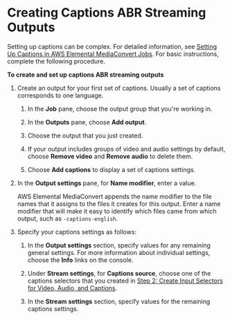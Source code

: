 # Creating Captions ABR Streaming Outputs<a name="captions-abr-streaming-outputs"></a>

Setting up captions can be complex\. For detailed information, see [Setting Up Captions in AWS Elemental MediaConvert Jobs](including-captions.md)\. For basic instructions, complete the following procedure\.

**To create and set up captions ABR streaming outputs**

1. Create an output for your first set of captions\. Usually a set of captions corresponds to one language\.

   1. In the **Job** pane, choose the output group that you're working in\.

   1. In the **Outputs** pane, choose **Add output**\. 

   1. Choose the output that you just created\.

   1. If your output includes groups of video and audio settings by default, choose **Remove video** and **Remove audio** to delete them\. 

   1. Choose **Add captions** to display a set of captions settings\.

1. In the **Output settings** pane, for **Name modifier**, enter a value\.

   AWS Elemental MediaConvert appends the name modifier to the file names that it assigns to the files it creates for this output\. Enter a name modifier that will make it easy to identify which files came from which output, such as `-captions-english`\.

1. Specify your captions settings as follows:

   1. In the **Output settings** section, specify values for any remaining general settings\. For more information about individual settings, choose the **Info** links on the console\.

   1. Under **Stream settings**, for **Captions source**, choose one of the captions selectors that you created in [Step 2: Create Input Selectors for Video, Audio, and Captions](create-selectors.md)\.

   1. In the **Stream settings** section, specify values for the remaining captions settings\. 